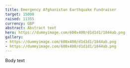 ```yaml
---
title: Emergency Afghanistan Earthquake Fundraiser
target: 15000
raised: 11355
currency: GBP
abstract: Abstract text
hero: https://dummyimage.com/600x400/d1d1d1/1844ab.png
gallery:
- https://dummyimage.com/600x400/d1d1d1/1844ab.png
- https://dummyimage.com/600x400/d1d1d1/1844ab.png
---
```


Body text